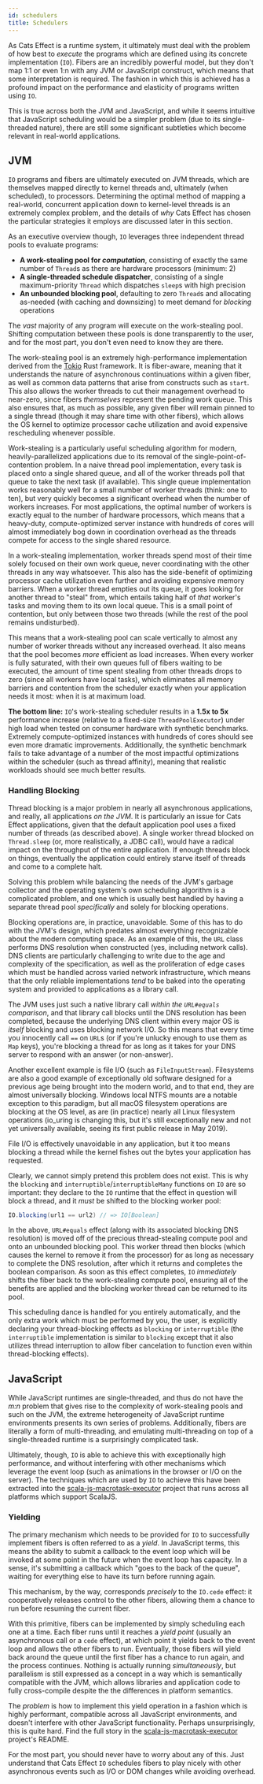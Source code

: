 ```yaml
---
id: schedulers
title: Schedulers
---
```


As Cats Effect is a runtime system, it ultimately must deal with the problem of how best to *execute* the programs which are defined using its concrete implementation (`IO`). Fibers are an incredibly powerful model, but they don't map 1:1 or even 1:n with any JVM or JavaScript construct, which means that some interpretation is required. The fashion in which this is achieved has a profound impact on the performance and elasticity of programs written using `IO`.

This is true across both the JVM and JavaScript, and while it seems intuitive that JavaScript scheduling would be a simpler problem (due to its single-threaded nature), there are still some significant subtleties which become relevant in real-world applications.

## JVM

`IO` programs and fibers are ultimately executed on JVM threads, which are themselves mapped directly to kernel threads and, ultimately (when scheduled), to processors. Determining the optimal method of mapping a real-world, concurrent application down to kernel-level threads is an extremely complex problem, and the details of *why* Cats Effect has chosen the particular strategies it employs are discussed later in this section.

As an executive overview though, `IO` leverages three independent thread pools to evaluate programs:

- **A work-stealing pool for *computation***, consisting of exactly the same number of `Thread`s as there are hardware processors (minimum: 2)
- **A single-threaded schedule dispatcher**, consisting of a single maximum-priority `Thread` which dispatches `sleep`s with high precision
- **An unbounded blocking pool**, defaulting to zero `Thread`s and allocating as-needed (with caching and downsizing) to meet demand for *blocking* operations

The *vast* majority of any program will execute on the work-stealing pool. Shifting computation between these pools is done transparently to the user, and for the most part, you don't even need to know they are there.

The work-stealing pool is an extremely high-performance implementation derived from the [Tokio](https://github.com/tokio-rs/tokio) Rust framework. It is fiber-aware, meaning that it understands the nature of asynchronous continuations within a given fiber, as well as common data patterns that arise from constructs such as `start`. This also allows the worker threads to cut their management overhead to near-zero, since fibers *themselves* represent the pending work queue. This also ensures that, as much as possible, any given fiber will remain pinned to a single thread (though it may share time with other fibers), which allows the OS kernel to optimize processor cache utilization and avoid expensive rescheduling whenever possible.

Work-stealing is a particularly useful scheduling algorithm for modern, heavily-parallelized applications due to its removal of the single-point-of-contention problem. In a naive thread pool implementation, every task is placed onto a single shared queue, and all of the worker threads poll that queue to take the next task (if available). This single queue implementation works reasonably well for a small number of worker threads (think: one to ten), but very quickly becomes a significant overhead when the number of workers increases. For most applications, the optimal number of workers is exactly equal to the number of hardware processors, which means that a heavy-duty, compute-optimized server instance with hundreds of cores will almost immediately bog down in coordination overhead as the threads compete for access to the single shared resource.

In a work-stealing implementation, worker threads spend most of their time solely focused on their own work queue, never coordinating with the other threads in any way whatsoever. This also has the side-benefit of optimizing processor cache utilization even further and avoiding expensive memory barriers. When a worker thread empties out its queue, it goes looking for another thread to "steal" from, which entails taking half of *that* worker's tasks and moving them to its own local queue. This is a small point of contention, but only between those two threads (while the rest of the pool remains undisturbed).

This means that a work-stealing pool can scale vertically to almost any number of worker threads without any increased overhead. It also means that the pool becomes *more* efficient as load increases. When every worker is fully saturated, with their own queues full of fibers waiting to be executed, the amount of time spent stealing from other threads drops to zero (since all workers have local tasks), which eliminates all memory barriers and contention from the scheduler exactly when your application needs it most: when it is at maximum load.

**The bottom line:** `IO`'s work-stealing scheduler results in a **1.5x to 5x** performance increase (relative to a fixed-size `ThreadPoolExecutor`) under high load when tested on consumer hardware with synthetic benchmarks. Extremely compute-optimized instances with hundreds of cores should see even more dramatic improvements. Additionally, the synthetic benchmark fails to take advantage of a number of the most impactful optimizations within the scheduler (such as thread affinity), meaning that realistic workloads should see much better results.

### Handling Blocking

Thread blocking is a major problem in nearly all asynchronous applications, and really, all applications *on the JVM*. It is particularly an issue for Cats Effect applications, given that the default application pool uses a fixed number of threads (as described above). A single worker thread blocked on `Thread.sleep` (or, more realistically, a JDBC call), would have a radical impact on the throughput of the entire application. If enough threads block on things, eventually the application could entirely starve itself of threads and come to a complete halt.

Solving this problem while balancing the needs of the JVM's garbage collector and the operating system's own scheduling algorithm is a complicated problem, and one which is usually best handled by having a separate thread pool *specifically* and solely for blocking operations.

Blocking operations are, in practice, unavoidable. Some of this has to do with the JVM's design, which predates almost everything recognizable about the modern computing space. As an example of this, the `URL` class performs DNS resolution when constructed (yes, including network calls). DNS clients are particularly challenging to write due to the age and complexity of the specification, as well as the proliferation of edge cases which must be handled across varied network infrastructure, which means that the only reliable implementations *tend* to be baked into the operating system and provided to applications as a library call.

The JVM uses just such a native library call *within the `URL#equals` comparison*, and that library call blocks until the DNS resolution has been completed, because the underlying DNS client within every major OS is *itself* blocking and uses blocking network I/O. So this means that every time you innocently call `==` on `URL`s (or if you're unlucky enough to use them as `Map` keys), you're blocking a thread for as long as it takes for your DNS server to respond with an answer (or non-answer).

Another excellent example is file I/O (such as `FileInputStream`). Filesystems are also a good example of exceptionally old software designed for a previous age being brought into the modern world, and to that end, they are almost universally blocking. Windows local NTFS mounts are a notable exception to this paradigm, but all macOS filesystem operations are blocking at the OS level, as are (in practice) nearly all Linux filesystem operations (io_uring is changing this, but it's still exceptionally new and not yet universally available, seeing its first public release in May 2019). 

File I/O is effectively unavoidable in any application, but it too means blocking a thread while the kernel fishes out the bytes your application has requested.

Clearly, we cannot simply pretend this problem does not exist. This is why the `blocking` and `interruptible`/`interruptibleMany` functions on `IO` are so important: they declare to the `IO` runtime that the effect in question will block a thread, and it *must* be shifted to the blocking worker pool:

```scala
IO.blocking(url1 == url2) // => IO[Boolean]
```

In the above, `URL#equals` effect (along with its associated blocking DNS resolution) is moved off of the precious thread-stealing compute pool and onto an unbounded blocking pool. This worker thread then blocks (which causes the kernel to remove it from the processor) for as long as necessary to complete the DNS resolution, after which it returns and completes the boolean comparison. As soon as this effect completes, `IO` *immediately* shifts the fiber back to the work-stealing compute pool, ensuring all of the benefits are applied and the blocking worker thread can be returned to its pool.

This scheduling dance is handled for you entirely automatically, and the only extra work which must be performed by you, the user, is explicitly declaring your thread-blocking effects as `blocking` or `interruptible` (the `interruptible` implementation is similar to `blocking` except that it also utilizes thread interruption to allow fiber cancelation to function even within thread-blocking effects).

## JavaScript

While JavaScript runtimes are single-threaded, and thus do not have the *m:n* problem that gives rise to the complexity of work-stealing pools and such on the JVM, the extreme heterogeneity of JavaScript runtime environments presents its own series of problems. Additionally, fibers are literally a form of multi-threading, and emulating multi-threading on top of a single-threaded runtime is a surprisingly complicated task.

Ultimately, though, `IO` is able to achieve this with exceptionally high performance, and without interfering with other mechanisms which leverage the event loop (such as animations in the browser or I/O on the server). The techniques which are used by `IO` to achieve this have been extracted into the [scala-js-macrotask-executor](https://github.com/scala-js/scala-js-macrotask-executor) project that runs across all platforms which support ScalaJS.

### Yielding

The primary mechanism which needs to be provided for `IO` to successfully implement fibers is often referred to as a *yield*. In JavaScript terms, this means the ability to submit a callback to the event loop which will be invoked at some point in the future when the event loop has capacity. In a sense, it's submitting a callback which "goes to the back of the queue", waiting for everything else to have its turn before running again.

This mechanism, by the way, corresponds *precisely* to the `IO.cede` effect: it cooperatively releases control to the other fibers, allowing them a chance to run before resuming the current fiber.

With this primitive, fibers can be implemented by simply scheduling each one at a time. Each fiber runs until it reaches a *yield point* (usually an asynchronous call or a `cede` effect), at which point it yields back to the event loop and allows the other fibers to run. Eventually, those fibers will yield back around the queue until the first fiber has a chance to run again, and the process continues. Nothing is actually running *simultaneously*, but parallelism is still expressed as a concept in a way which is semantically compatible with the JVM, which allows libraries and application code to fully cross-compile despite the the differences in platform semantics.

The *problem* is how to implement this yield operation in a fashion which is highly performant, compatible across all JavaScript environments, and doesn't interfere with other JavaScript functionality. Perhaps unsurprisingly, this is quite hard. Find the full story in the [scala-js-macrotask-executor](https://github.com/scala-js/scala-js-macrotask-executor) project's README.

For the most part, you should never have to worry about any of this. Just understand that Cats Effect `IO` schedules fibers to play nicely with other asynchronous events such as I/O or DOM changes while avoiding overhead.
